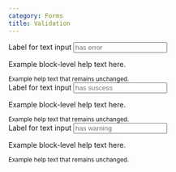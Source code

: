 ```yaml
---
category: Forms
title: Validation
---
```

<div class="docs-example">
  <div class="form-group has-danger">
    <label for="text5">Label for text input</label>
    <input type="text" class="form-control" id="text5" placeholder="has error">
    <p class="form-control-feedback">Example block-level help text here.</p>
    <small class="form-text text-muted">Example help text that remains unchanged.</small>
  </div>
  <div class="form-group has-success">
    <label for="text6">Label for text input</label>
    <input type="text" class="form-control" id="text6" placeholder="has suscess">
    <p class="form-control-feedback">Example block-level help text here.</p>
    <small class="form-text text-muted">Example help text that remains unchanged.</small>
  </div>
  <div class="form-group has-warning">
    <label for="text7">Label for text input</label>
    <input type="text" class="form-control" id="text7" placeholder="has warning">
    <p class="form-control-feedback">Example block-level help text here.</p>
    <small class="form-text text-muted">Example help text that remains unchanged.</small>
  </div>
</div>
